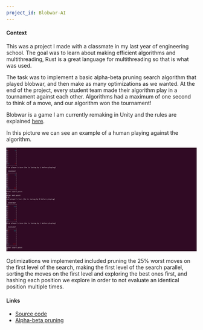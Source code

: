```yaml
---
project_id: Blobwar-AI
---
```

	
#### Context

This was a project I made with a classmate in my last year of engineering school. The goal was to learn about making efficient algorithms and multithreading, Rust is a great language for multithreading so that is what was used.

The task was to implement a basic alpha-beta pruning search algorithm that played blobwar, and then make as many optimizations as we wanted. At the end of the project, every student team made their algorithm play in a tournament against each other. Algorithms had a maximum of one second to think of a move, and our algorithm won the tournament!

Blobwar is a game I am currently remaking in Unity and the rules are explained [here](/solo-games/blobwar-game).

In this picture we can see an example of a human playing against the algorithm.

![Blobwar AI](/assets/pictures/Blobwar-ai-example.png)

Optimizations we implemented included pruning the 25% worst moves on the first level of the search, making the first level of the search parallel, sorting the moves on the first level and exploring the best ones first, and hashing each position we explore in order to not evaluate an identical position multiple times.

#### Links

- [Source code](https://github.com/WillTheWizard42/blobwar-ai)
- [Alpha-beta pruning](https://en.wikipedia.org/wiki/Alpha%E2%80%93beta_pruning)